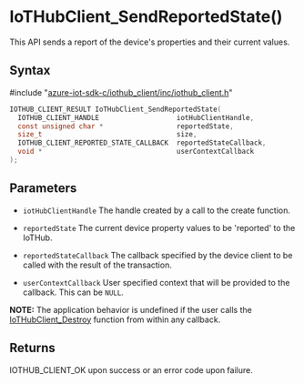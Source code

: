 # IoTHubClient_SendReportedState()

This API sends a report of the device's properties and their current values.

## Syntax

\#include "[azure-iot-sdk-c/iothub_client/inc/iothub_client.h](../iot-c-ref-iothub-client-h.md)"  
```C
IOTHUB_CLIENT_RESULT IoTHubClient_SendReportedState(
  IOTHUB_CLIENT_HANDLE                   iotHubClientHandle,
  const unsigned char *                  reportedState,
  size_t                                 size,
  IOTHUB_CLIENT_REPORTED_STATE_CALLBACK  reportedStateCallback,
  void *                                 userContextCallback
);
```

## Parameters
* `iotHubClientHandle` The handle created by a call to the create function. 

* `reportedState` The current device property values to be 'reported' to the IoTHub. 

* `reportedStateCallback` The callback specified by the device client to be called with the result of the transaction. 

* `userContextCallback` User specified context that will be provided to the callback. This can be `NULL`.

**NOTE:** The application behavior is undefined if the user calls the [IoTHubClient_Destroy](#undefined) function from within any callback.

## Returns
IOTHUB_CLIENT_OK upon success or an error code upon failure.

